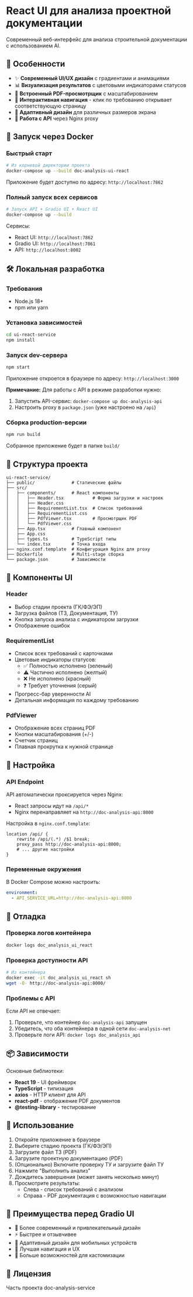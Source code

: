 # React UI для анализа проектной документации

Современный веб-интерфейс для анализа строительной документации с использованием AI.

## 🎨 Особенности

- ✨ **Современный UI/UX дизайн** с градиентами и анимациями
- 📊 **Визуализация результатов** с цветовыми индикаторами статусов
- 📄 **Встроенный PDF-просмотрщик** с масштабированием
- 🎯 **Интерактивная навигация** - клик по требованию открывает соответствующую страницу
- 📱 **Адаптивный дизайн** для различных размеров экрана
- 🔄 **Работа с API** через Nginx proxy

## 🚀 Запуск через Docker

### Быстрый старт

```bash
# Из корневой директории проекта
docker-compose up --build doc-analysis-ui-react
```

Приложение будет доступно по адресу: `http://localhost:7862`

### Полный запуск всех сервисов

```bash
# Запуск API + Gradio UI + React UI
docker-compose up --build
```

Сервисы:
- React UI: `http://localhost:7862`
- Gradio UI: `http://localhost:7861`
- API: `http://localhost:8002`

## 🛠️ Локальная разработка

### Требования

- Node.js 18+ 
- npm или yarn

### Установка зависимостей

```bash
cd ui-react-service
npm install
```

### Запуск dev-сервера

```bash
npm start
```

Приложение откроется в браузере по адресу: `http://localhost:3000`

**Примечание:** Для работы с API в режиме разработки нужно:
1. Запустить API-сервис: `docker-compose up doc-analysis-api`
2. Настроить proxy в `package.json` (уже настроено на `/api`)

### Сборка production-версии

```bash
npm run build
```

Собранное приложение будет в папке `build/`

## 📁 Структура проекта

```
ui-react-service/
├── public/              # Статические файлы
├── src/
│   ├── components/      # React компоненты
│   │   ├── Header.tsx           # Форма загрузки и настроек
│   │   ├── Header.css
│   │   ├── RequirementList.tsx  # Список требований
│   │   ├── RequirementList.css
│   │   ├── PdfViewer.tsx        # Просмотрщик PDF
│   │   └── PdfViewer.css
│   ├── App.tsx          # Главный компонент
│   ├── App.css
│   ├── types.ts         # TypeScript типы
│   └── index.tsx        # Точка входа
├── nginx.conf.template  # Конфигурация Nginx для proxy
├── Dockerfile           # Multi-stage сборка
└── package.json         # Зависимости

```

## 🎨 Компоненты UI

### Header
- Выбор стадии проекта (ГК/ФЭ/ЭП)
- Загрузка файлов (ТЗ, Документация, ТУ)
- Кнопка запуска анализа с индикатором загрузки
- Отображение ошибок

### RequirementList  
- Список всех требований с карточками
- Цветовые индикаторы статусов:
  - ✅ Полностью исполнено (зеленый)
  - ⚠️ Частично исполнено (желтый)
  - ❌ Не исполнено (красный)
  - ❓ Требует уточнения (серый)
- Прогресс-бар уверенности AI
- Детальная информация по каждому требованию

### PdfViewer
- Отображение всех страниц PDF
- Кнопки масштабирования (+/-)
- Счетчик страниц
- Плавная прокрутка к нужной странице

## 🔧 Настройка

### API Endpoint

API автоматически проксируется через Nginx:
- React запросы идут на `/api/*`
- Nginx перенаправляет на `http://doc-analysis-api:8000`

Настройка в `nginx.conf.template`:

```nginx
location /api/ {
    rewrite /api/(.*) /$1 break;
    proxy_pass http://doc-analysis-api:8000;
    # ... другие настройки
}
```

### Переменные окружения

В Docker Compose можно настроить:

```yaml
environment:
  - API_SERVICE_URL=http://doc-analysis-api:8000
```

## 🐛 Отладка

### Проверка логов контейнера

```bash
docker logs doc_analysis_ui_react
```

### Проверка доступности API

```bash
# Из контейнера
docker exec -it doc_analysis_ui_react sh
wget -O- http://doc-analysis-api:8000/
```

### Проблемы с API

Если API не отвечает:
1. Проверьте, что контейнер `doc-analysis-api` запущен
2. Убедитесь, что оба контейнера в одной сети `doc-analysis-net`
3. Проверьте логи API: `docker logs doc_analysis_api`

## 📦 Зависимости

Основные библиотеки:
- **React 19** - UI фреймворк
- **TypeScript** - типизация
- **axios** - HTTP клиент для API
- **react-pdf** - отображение PDF документов
- **@testing-library** - тестирование

## 🎯 Использование

1. Откройте приложение в браузере
2. Выберите стадию проекта (ГК/ФЭ/ЭП)
3. Загрузите файл ТЗ (PDF)
4. Загрузите проектную документацию (PDF)
5. (Опционально) Включите проверку ТУ и загрузите файл ТУ
6. Нажмите "Выполнить анализ"
7. Дождитесь завершения (может занять несколько минут)
8. Просмотрите результаты:
   - Слева - список требований с анализом
   - Справа - PDF документация с возможностью навигации

## 🌟 Преимущества перед Gradio UI

- 🎨 Более современный и привлекательный дизайн
- ⚡ Быстрее и отзывчивее
- 📱 Адаптивный дизайн для мобильных устройств
- 🎯 Лучшая навигация и UX
- 🔧 Больше возможностей для кастомизации

## 📝 Лицензия

Часть проекта doc-analysis-service

